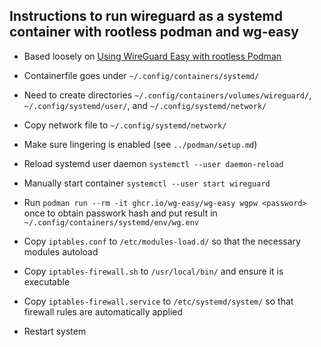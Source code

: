 ## Instructions to run wireguard as a systemd container with rootless podman and wg-easy

- Based loosely on [Using WireGuard Easy with rootless Podman](https://github.com/wg-easy/wg-easy/wiki/Using-WireGuard-Easy-with-rootless-Podman-%28incl.-Kubernetes-yaml-file-generation%29)

- Containerfile goes under `~/.config/containers/systemd/`
- Need to create directories `~/.config/containers/volumes/wireguard/`, `~/.config/systemd/user/`, and `~/.config/systemd/network/`
- Copy network file to `~/.config/systemd/network/`
- Make sure lingering is enabled (see `../podman/setup.md`)
- Reload systemd user daemon `systemctl --user daemon-reload`
- Manually start container `systemctl --user start wireguard`
- Run `podman run --rm -it ghcr.io/wg-easy/wg-easy wgpw <password>` once to obtain passwork hash and put result in `~/.config/containers/systemd/env/wg.env`
- Copy `iptables.conf` to `/etc/modules-load.d/` so that the necessary modules autoload
- Copy `iptables-firewall.sh` to `/usr/local/bin/` and ensure it is executable
- Copy `iptables-firewall.service` to `/etc/systemd/system/` so that firewall rules are automatically applied
- Restart system